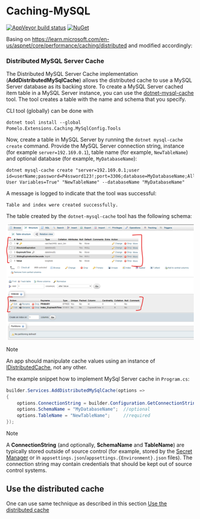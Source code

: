 # Caching-MySQL
[![AppVeyor build status](https://ci.appveyor.com/api/projects/status/d8hubjf1clswsd9n?svg=true)](https://ci.appveyor.com/project/ChaosEngine/caching-mysql)
[![NuGet](https://img.shields.io/nuget/v/Pomelo.Extensions.Caching.MySql.svg?style=flat-square&label=nuget)](https://www.nuget.org/packages/Pomelo.Extensions.Caching.MySql/)

Basing on https://learn.microsoft.com/en-us/aspnet/core/performance/caching/distributed and modified accordingly:

### Distributed MySQL Server Cache

The Distributed MySQL Server Cache implementation (**AddDistributedMySqlCache**) allows the distributed cache to use a MySQL Server database as its backing store. To create a MySQL Server cached item table in a MySQL Server instance, you can use the [dotnet-mysql-cache](https://www.nuget.org/packages/Pomelo.Extensions.Caching.MySqlConfig.Tools) tool. The tool creates a table with the name and schema that you specify.

CLI tool (globally) can be done with
```
dotnet tool install --global Pomelo.Extensions.Caching.MySqlConfig.Tools
```

Now, create a table in MySQL Server by running the `dotnet mysql-cache create` command. Provide the MySQL Server connection string, instance (for example `server=192.169.0.1`), table name (for example, `NewTableName`) and optional database (for example, `MyDatabaseName`):

```dotnetcli
dotnet mysql-cache create "server=192.169.0.1;user id=userName;password=P4ssword123!;port=3306;database=MyDatabaseName;Allow User Variables=True" "NewTableName" --databaseName "MyDatabaseName"
```

A message is logged to indicate that the tool was successful:

```console
Table and index were created successfully.
```

The table created by the `dotnet-mysql-cache` tool has the following schema:

![MySQL Server Cache Table](<MySQL create table schema.png>)

> [!NOTE]
> An app should manipulate cache values using an instance of [IDistributedCache](https://learn.microsoft.com/en-us/dotnet/api/microsoft.extensions.caching.distributed.idistributedcache?view=dotnet-plat-ext-8.0), not any other.

The example snippet how to implement MySql Server cache in `Program.cs`:

```cs
builder.Services.AddDistributedMySqlCache(options =>
{
    options.ConnectionString = builder.Configuration.GetConnectionString("DistCache_ConnectionString");
    options.SchemaName = "MyDatabaseName";  //optional
    options.TableName = "NewTableName";     //required
});
```

> [!NOTE]
> A **ConnectionString** (and optionally, **SchemaName** and **TableName**) are typically stored outside of source control (for example, stored by the [Secret Manager](https://learn.microsoft.com/en-us/aspnet/core/security/app-secrets?view=aspnetcore-8.0&tabs=windows) or in `appsettings.json`/`appsettings.{Environment}.json` files). The connection string may contain credentials that should be kept out of source control systems.

## Use the distributed cache

One can use same technique as described in this section [Use the distributed cache](https://learn.microsoft.com/en-us/aspnet/core/performance/caching/distributed?view=aspnetcore-8.0#use-the-distributed-cache)
